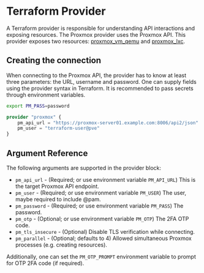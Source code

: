 # Terraform Provider

A Terraform provider is responsible for understanding API interactions and exposing resources. The Proxmox provider
uses the Proxmox API. This provider exposes two resources: [proxmox_vm_qemu](resource_vm_qemu.md) and [proxmox_lxc](resource_lxc.md).

## Creating the connection

When connecting to the Proxmox API, the provider has to know at least three parameters: the URL, username and password.
One can supply fields using the provider syntax in Terraform. It is recommended to pass secrets through environment 
variables.

```bash
export PM_PASS=password
```

```tf
provider "proxmox" {
    pm_api_url = "https://proxmox-server01.example.com:8006/api2/json"
    pm_user = "terraform-user@pve"
}
```

## Argument Reference

The following arguments are supported in the provider block:

* `pm_api_url` - (Required; or use environment variable `PM_API_URL`) This is the target Proxmox API endpoint.
* `pm_user` - (Required; or use environment variable `PM_USER`) The user, maybe required to include @pam.
* `pm_password` - (Required; or use environment variable `PM_PASS`) The password.
* `pm_otp` - (Optional; or use environment variable `PM_OTP`) The  2FA OTP code.
* `pm_tls_insecure` - (Optional) Disable TLS verification while connecting.
* `pm_parallel` - (Optional; defaults to 4) Allowed simultaneous Proxmox processes (e.g. creating resources).

Additionally, one can set the `PM_OTP_PROMPT` environment variable to prompt for OTP 2FA code (if required).
